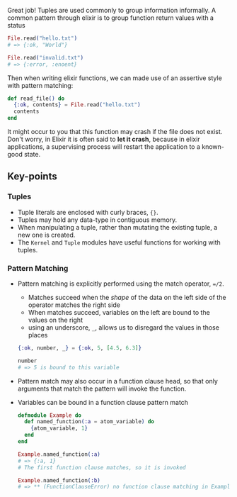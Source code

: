 Great job! Tuples are used commonly to group information informally. A common pattern through elixir is to group function return values with a status

```elixir
File.read("hello.txt")
# => {:ok, "World"}

File.read("invalid.txt")
# => {:error, :enoent}
```

Then when writing elixir functions, we can made use of an assertive style with pattern matching:

```elixir
def read_file() do
  {:ok, contents} = File.read("hello.txt")
  contents
end
```

It might occur to you that this function may crash if the file does not exist. Don't worry, in Elixir it is often said to **let it crash**, because in elixir applications, a supervising process will restart the application to a known-good state.

## Key-points

### Tuples

- Tuple literals are enclosed with curly braces, `{}`.
- Tuples may hold any data-type in contiguous memory.
- When manipulating a tuple, rather than mutating the existing tuple, a new one is created.
- The `Kernel` and `Tuple` modules have useful functions for working with tuples.

### Pattern Matching

- Pattern matching is explicitly performed using the match operator, `=/2`.

  - Matches succeed when the _shape_ of the data on the left side of the operator matches the right side
  - When matches succeed, variables on the left are bound to the values on the right
  - using an underscore, `_`, allows us to disregard the values in those places

  ```elixir
  {:ok, number, _} = {:ok, 5, [4.5, 6.3]}

  number
  # => 5 is bound to this variable
  ```

- Pattern match may also occur in a function clause head, so that only arguments that match the pattern will invoke the function.
- Variables can be bound in a function clause pattern match

  ```elixir
  defmodule Example do
    def named_function(:a = atom_variable) do
      {atom_variable, 1}
    end
  end

  Example.named_function(:a)
  # => {:a, 1}
  # The first function clause matches, so it is invoked

  Example.named_function(:b)
  # => ** (FunctionClauseError) no function clause matching in Example.named_function/1
  ```
